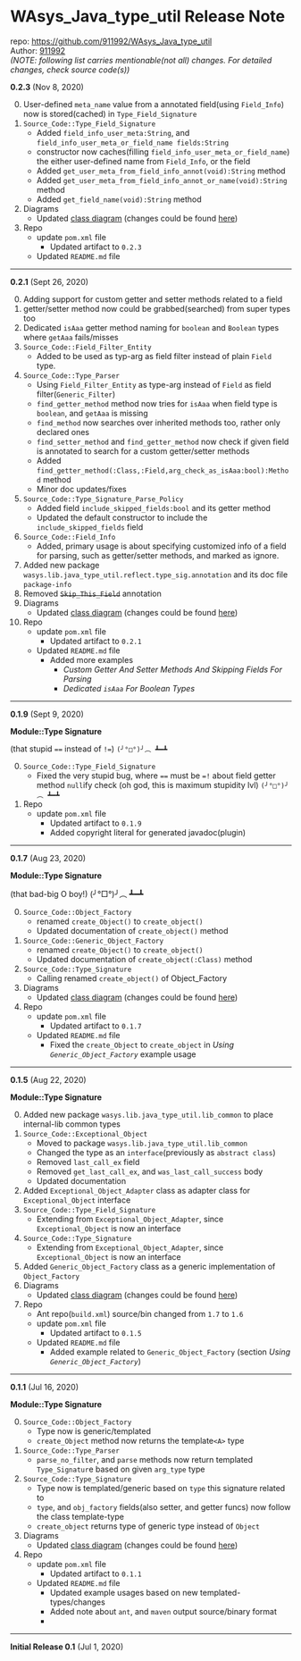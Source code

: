 # WAsys_Java_type_util Release Note

repo: https://github.com/911992/WAsys_Java_type_util  
Author: [911992](https://github.com/911992)  
*(NOTE: following list carries mentionable(not all) changes. For detailed changes, check source code(s))*  

**0.2.3** (Nov 8, 2020)

0. User-defined `meta_name` value from a annotated field(using `Field_Info`) now is stored(cached) in `Type_Field_Signature`
1. `Source_Code::Type_Field_Signature`
    * Added `field_info_user_meta:String`, and `field_info_user_meta_or_field_name fields:String`
    * constructor now caches(filling `field_info_user_meta_or_field_name`) the either user-defined name from `Field_Info`, or the field
    * Added `get_user_meta_from_field_info_annot(void):String` method
    * Added `get_user_meta_from_field_info_annot_or_name(void):String` method
    * Added `get_field_name(void):String` method
2. Diagrams
    * Updated [class diagram](./_docs/_diagrams/class_diagram.svg) (changes could be found [here](./_docs/_diagrams/class_diagram_version_history.md))
3. Repo
    * update `pom.xml` file
        * Updated artifact to `0.2.3`
    * Updated `README.md` file


<hr/>

**0.2.1** (Sept 26, 2020)

0. Adding support for custom getter and setter methods related to a field
1. getter/setter method now could be grabbed(searched) from super types too
2. Dedicated `isAaa` getter method naming for `boolean` and `Boolean` types where `getAaa` fails/misses
3. `Source_Code::Field_Filter_Entity`
    * Added to be used as typ-arg as field filter instead of plain `Field` type.
4. `Source_Code::Type_Parser`
    * Using `Field_Filter_Entity` as type-arg instead of `Field` as field filter(`Generic_Filter`)
    * `find_getter_method` method now tries for `isAaa` when field type is `boolean`, and `getAaa` is missing
    * `find_method` now searches over inherited methods too, rather only declared ones
    * `find_setter_method` and `find_getter_method` now check if given field is annotated to search for a custom getter/setter methods
    * Added `find_getter_method(:Class,:Field,arg_check_as_isAaa:bool):Method` method
    * Minor doc updates/fixes
5. `Source_Code::Type_Signature_Parse_Policy`
    * Added field `include_skipped_fields:bool` and its getter method
    * Updated the default constructor to include the `include_skipped_fields` field 
6. `Source_Code::Field_Info`
    * Added, primary usage is about specifying customized info of a field for parsing, such as getter/setter methods, and marked as ignore.
7. Added new package `wasys.lib.java_type_util.reflect.type_sig.annotation` and its doc file `package-info`
8. Removed <del>`Skip_This_Field`</del> annotation
9. Diagrams
    * Updated [class diagram](./_docs/_diagrams/class_diagram.svg) (changes could be found [here](./_docs/_diagrams/class_diagram_version_history.md))
10. Repo
    * update `pom.xml` file
        * Updated artifact to `0.2.1`
    * Updated `README.md` file
        * Added more examples
            * *Custom Getter And Setter Methods And Skipping Fields For Parsing*
            * *Dedicated `isAaa` For Boolean Types*


<hr/>

**0.1.9** (Sept 9, 2020)

**Module::Type Signature**

(that stupid `==` instead of `!=`)  `(╯°□°)╯︵ ┻━┻`  

0. `Source_Code::Type_Field_Signature`
    * Fixed the very stupid bug, where `==` must be `=!` about field getter method `null`ify check (oh god, this is maximum stupidity lvl) `(╯°□°)╯︵ ┻━┻`
1. Repo
    * update `pom.xml` file
        * Updated artifact to `0.1.9`
        * Added copyright literal for generated javadoc(plugin)

<hr/>

**0.1.7** (Aug 23, 2020)

**Module::Type Signature**

(that bad-big O boy!)  (╯°□°)╯︵ ┻━┻  

0. `Source_Code::Object_Factory`
    * renamed `create_Object()` to `create_object()`
    * Updated documentation of `create_object()` method
1. `Source_Code::Generic_Object_Factory`
    * renamed `create_Object()` to `create_object()`
    * Updated documentation of `create_object(:Class)` method
2. `Source_Code::Type_Signature`
    * Calling renamed `create_object()` of Object_Factory
3. Diagrams
    * Updated [class diagram](./_docs/_diagrams/class_diagram.svg) (changes could be found [here](./_docs/_diagrams/class_diagram_version_history.md))
4. Repo
    * update `pom.xml` file
        * Updated artifact to `0.1.7`
    * Updated `README.md` file
        * Fixed the `create_Object` to `create_object` in *Using `Generic_Object_Factory`*  example usage

<hr/>


**0.1.5** (Aug 22, 2020)

**Module::Type Signature**

0. Added new package `wasys.lib.java_type_util.lib_common` to place internal-lib common types
1. `Source_Code::Exceptional_Object`
    * Moved to package `wasys.lib.java_type_util.lib_common`
    * Changed the type as an `interface`(previously as `abstract class`)
    * Removed `last_call_ex` field
    * Removed `get_last_call_ex`, and `was_last_call_success` body
    * Updated documentation
2. Added `Exceptional_Object_Adapter` class as adapter class for `Exceptional_Object` interface
3. `Source_Code::Type_Field_Signature`
    * Extending from `Exceptional_Object_Adapter`, since `Exceptional_Object` is now an interface
4. `Source_Code::Type_Signature`
    * Extending from `Exceptional_Object_Adapter`, since `Exceptional_Object` is now an interface
5. Added `Generic_Object_Factory` class as a generic implementation of `Object_Factory`
6. Diagrams
    * Updated [class diagram](./_docs/_diagrams/class_diagram.svg) (changes could be found [here](./_docs/_diagrams/class_diagram_version_history.md))
7. Repo
    * Ant repo(`build.xml`) source/bin changed from `1.7` to `1.6`
    * update `pom.xml` file
        * Updated artifact to `0.1.5`
    * Updated `README.md` file
        * Added example related to `Generic_Object_Factory` (section *Using `Generic_Object_Factory`*)

<hr/>

**0.1.1** (Jul 16, 2020)

**Module::Type Signature**

0. `Source_Code::Object_Factory`
    * Type now is generic/templated
    * `create_Object` method now returns the template`<A>` type
1. `Source_Code::Type_Parser`
    * `parse_no_filter`, and `parse` methods now return templated `Type_Signatur`e based on given `arg_type` type
2. `Source_Code::Type_Signature`
    * Type now is templated/generic based on `type` this signature related to
    * `type`, and `obj_factory` fields(also setter, and getter funcs) now follow the class template-type
    * `create_object` returns type of generic type instead of `Object`
3. Diagrams
    * Updated [class diagram](./_docs/_diagrams/class_diagram.svg) (changes could be found [here](./_docs/_diagrams/class_diagram_version_history.md))
4. Repo
    * update `pom.xml` file
        * Updated artifact to `0.1.1`
    * Updated `README.md` file
        * Updated example usages based on new templated-types/changes
        * Added note about `ant`, and `maven` output source/binary format
        * 
<hr/>

**Initial Release 0.1** (Jul 1, 2020)